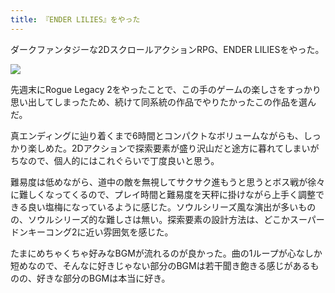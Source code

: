 ```yaml
---
title: 『ENDER LILIES』をやった
---
```

ダークファンタジーな2DスクロールアクションRPG、ENDER LILIESをやった。

![](https://lh3.googleusercontent.com/docs/AG8NV2YJRo6Tt-Z7cpnA1FRHFvqzOD78WcCcQ5HyysZjoWEo6rwG8TZZhk7bEnS2h_GJ_7Yrc14xuLGZOPZj-zpFq1kzSPM_IZAnbdpz3-bH3NbKkJ1ONyf9TPea6TiYnBFYiL3KdC0eSZ8syMcFi8fXIai97Gmj24pREcdAq8G4jz3k3kFaVzHa6JTZJeA5Ws01JGLoMr3piwFgbSCUwRlAJAI-63pwlKHlFeONitsJh6PTZ6ebzGZiCbTSAtlscDNYlePBYhEeNmBeU5dljOXt4bnJ06ue-0cX_M4gP5S8hIQTENkgSI33Eup5XAXIPMLZdRUaJIXOnpwmLLJhiETWpsx_XioimoPfb1adT5oWpjlflZy5eGrZsmtuxgE6aCLBf8RFCd984kOX86lCTk_kT8PMPQFzME-I8R6F7hZ9ihfHZ8NA8mOvbkMq57B_C9y8QVITk_z8V6tpF9dQUi9bC-NJvRNonnNKsPb0uatlUZftOAk0OxvhI1PB3If27SGG1KjoR2OrNdJc9zzt0TB077VwzFMWWy-8Qi0XiCSlsh1E5J08zYpj-iliScHwlDvNqvNZGbayT1fuQox3eQUjxX766moEHckKnIIYyAtBWpx2NEb5Er-9vDIYG7fBixg_mTig_7QGIdqNt7CNOptlYCl4viLuE3aUEQXy3EbHLlQHsfXPFP-GdrxjAXpFXW8zpMF3-DjjmjAAMMiwdX4zdmuNR70UUoVZw1sl0NrSH_f7rrO5m-64-JiimW-4iBUJLpb1Ys_PQgbnz-pFw25cy4p4CZVdwya_TRywZUqejJdmcO9Qd7VMfZOXe21d6tZe9n5NFHnG2Y9-GaHvMkg6C6RrmB71BsWM3uOFwHfn_gp2ZBJlPJ_DMW_uh0_iueNQJrO8HPadh_IRP85mw4lDmP8M8WbXgYsoA9CxGZhLHXfgC4TuwB9rtCnwMaeKwW68ApBrD7BLEMZ8GXJcA1ALvkVkIp61FOQW064q3uf76RHLiVxJJUmOjmF9L3aA8e7gORmyhOZzPUEXMWthBloxwVOqXKW2tZ0WB2CuSyyT5d3CkgSq5wfChI779HqWz3HsQ8mxAXoFwNqxD-V7Jjh0qDvIrPSEJAKH1WkSx_qJmROqgEpREraIS5hGwHCOO5WGuXgvcpdjUtRwbdAU3be8vuks6YM5uv0-DQzi3O4-iHu0ihQUIoCcUNszW_vaOWuWrJH9XceOzozOcVl_TQwbz7_152caJ-79EZtYea4sqsTjf8LGJw)

先週末にRogue Legacy 2をやったことで、この手のゲームの楽しさをすっかり思い出してしまったため、続けて同系統の作品でやりたかったこの作品を選んだ。

真エンディングに辿り着くまで6時間とコンパクトなボリュームながらも、しっかり楽しめた。2Dアクションで探索要素が盛り沢山だと途方に暮れてしまいがちなので、個人的にはこれぐらいで丁度良いと思う。

難易度は低めながら、道中の敵を無視してサクサク進もうと思うとボス戦が徐々に難しくなってくるので、プレイ時間と難易度を天秤に掛けながら上手く調整できる良い塩梅になっているように感じた。ソウルシリーズ風な演出が多いものの、ソウルシリーズ的な難しさは無い。探索要素の設計方法は、どこかスーパードンキーコング2に近い雰囲気を感じた。

たまにめちゃくちゃ好みなBGMが流れるのが良かった。曲の1ループが心なしか短めなので、そんなに好きじゃない部分のBGMは若干聞き飽きる感じがあるものの、好きな部分のBGMは本当に好き。
